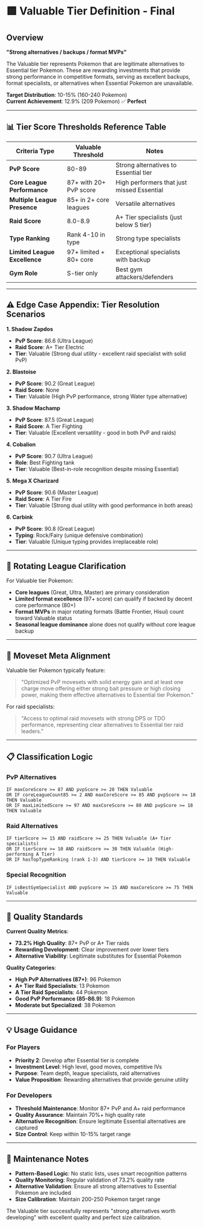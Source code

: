 # 🟦 Valuable Tier Definition - Final

## Overview
**"Strong alternatives / backups / format MVPs"**

The Valuable tier represents Pokemon that are legitimate alternatives to Essential tier Pokemon. These are rewarding investments that provide strong performance in competitive formats, serving as excellent backups, format specialists, or alternatives when Essential Pokemon are unavailable.

**Target Distribution**: 10-15% (160-240 Pokemon)  
**Current Achievement**: 12.9% (209 Pokemon) ✅ **Perfect**

---

## 📊 Tier Score Thresholds Reference Table

| Criteria Type | Valuable Threshold | Notes |
|---------------|-------------------|-------|
| **PvP Score** | 80-89 | Strong alternatives to Essential tier |
| **Core League Performance** | 87+ with 20+ PvP score | High performers that just missed Essential |
| **Multiple League Presence** | 85+ in 2+ core leagues | Versatile alternatives |
| **Raid Score** | 8.0-8.9 | A+ Tier specialists (just below S tier) |
| **Type Ranking** | Rank 4-10 in type | Strong type specialists |
| **Limited League Excellence** | 97+ limited + 80+ core | Exceptional specialists with backup |
| **Gym Role** | S-tier only | Best gym attackers/defenders |

---

## ⚠️ Edge Case Appendix: Tier Resolution Scenarios

**1. Shadow Zapdos**
- **PvP Score**: 86.6 (Ultra League)
- **Raid Score**: A+ Tier Electric
- **Tier**: Valuable (Strong dual utility - excellent raid specialist with solid PvP)

**2. Blastoise**
- **PvP Score**: 90.2 (Great League)
- **Raid Score**: None
- **Tier**: Valuable (High PvP performance, strong Water type alternative)

**3. Shadow Machamp**
- **PvP Score**: 87.5 (Great League)
- **Raid Score**: A Tier Fighting
- **Tier**: Valuable (Excellent versatility - good in both PvP and raids)

**4. Cobalion**
- **PvP Score**: 90.7 (Ultra League)
- **Role**: Best Fighting tank
- **Tier**: Valuable (Best-in-role recognition despite missing Essential)

**5. Mega X Charizard**
- **PvP Score**: 90.6 (Master League)
- **Raid Score**: A Tier Fire
- **Tier**: Valuable (Strong dual utility with good performance in both areas)

**6. Carbink**
- **PvP Score**: 90.8 (Great League)
- **Typing**: Rock/Fairy (unique defensive combination)
- **Tier**: Valuable (Unique typing provides irreplaceable role)

---

## 🔁 Rotating League Clarification

For Valuable tier Pokemon:
- **Core leagues** (Great, Ultra, Master) are primary consideration
- **Limited format excellence** (97+ score) can qualify if backed by decent core performance (80+)
- **Format MVPs** in major rotating formats (Battle Frontier, Hisui) count toward Valuable status
- **Seasonal league dominance** alone does not qualify without core league backup

---

## 🔄 Moveset Meta Alignment

Valuable tier Pokemon typically feature:
> "Optimized PvP movesets with solid energy gain and at least one charge move offering either strong bait pressure or high closing power, making them effective alternatives to Essential tier Pokemon."

For raid specialists:
> "Access to optimal raid movesets with strong DPS or TDO performance, representing clear alternatives to Essential tier raid leaders."

---

## 📋 Classification Logic

### PvP Alternatives
```
IF maxCoreScore >= 87 AND pvpScore >= 20 THEN Valuable
OR IF coreLeagueCount85 >= 2 AND maxCoreScore >= 85 AND pvpScore >= 18 THEN Valuable
OR IF maxLimitedScore >= 97 AND maxCoreScore >= 80 AND pvpScore >= 18 THEN Valuable
```

### Raid Alternatives
```
IF tierScore >= 15 AND raidScore >= 25 THEN Valuable (A+ Tier specialists)
OR IF tierScore >= 10 AND raidScore >= 30 THEN Valuable (High-performing A Tier)
OR IF hasTopTypeRanking (rank 1-3) AND tierScore >= 10 THEN Valuable
```

### Special Recognition
```
IF isBestGymSpecialist AND pvpScore >= 15 AND maxCoreScore >= 75 THEN Valuable
```

---

## 🎯 Quality Standards

**Current Quality Metrics**:
- **73.2% High Quality**: 87+ PvP or A+ Tier raids
- **Rewarding Development**: Clear improvement over lower tiers
- **Alternative Viability**: Legitimate substitutes for Essential Pokemon

**Quality Categories**:
- **High PvP Alternatives (87+)**: 96 Pokemon
- **A+ Tier Raid Specialists**: 13 Pokemon  
- **A Tier Raid Specialists**: 44 Pokemon
- **Good PvP Performance (85-86.9)**: 18 Pokemon
- **Moderate but Specialized**: 38 Pokemon

---

## 💡 Usage Guidance

### For Players
- **Priority 2**: Develop after Essential tier is complete
- **Investment Level**: High level, good moves, competitive IVs
- **Purpose**: Team depth, league specialists, raid alternatives
- **Value Proposition**: Rewarding alternatives that provide genuine utility

### For Developers
- **Threshold Maintenance**: Monitor 87+ PvP and A+ raid performance
- **Quality Assurance**: Maintain 70%+ high quality rate
- **Alternative Recognition**: Ensure legitimate Essential alternatives are captured
- **Size Control**: Keep within 10-15% target range

---

## 🔧 Maintenance Notes

- **Pattern-Based Logic**: No static lists, uses smart recognition patterns
- **Quality Monitoring**: Regular validation of 73.2% quality rate
- **Alternative Validation**: Ensure all strong alternatives to Essential Pokemon are included
- **Size Calibration**: Maintain 200-250 Pokemon target range

The Valuable tier successfully represents "strong alternatives worth developing" with excellent quality and perfect size calibration.
